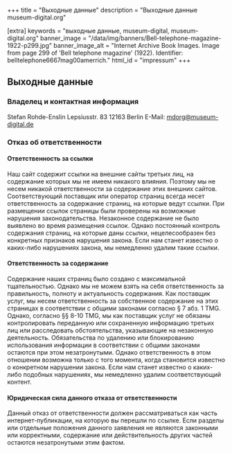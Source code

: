 +++
title = "Выходные данные"
description = "Выходные данные museum-digital.org"

[extra]
keywords = "выходные данные, museum-digital, museum-digital.org"
banner_image = "/data/img/banners/Bell-telephone-magazine-1922-p299.jpg"
banner_image_alt = "Internet Archive Book Images. Image from page 299 of 'Bell telephone magazine' (1922). Identifier: belltelephone6667mag00amerrich."
html_id = "impressum"
+++

## Выходные данные

### Владелец и контактная информация

Stefan Rohde-Enslin
Lepsiusstr. 83
12163 Berlin
E-Mail: mdorg@museum-digital.de

### Отказ об ответственности

#### Ответственность за ссылки

Наш сайт содержит ссылки на внешние сайты третьих лиц, на содержание которых мы не имеем никакого влияния. Поэтому мы не несем никакой ответственности за содержание этих внешних сайтов. Соответствующий поставщик или оператор страниц всегда несет ответственность за содержание страниц, на которые ведут ссылки. При размещении ссылок страницы были проверены на возможные нарушения законодательства. Незаконное содержание не было выявлено во время размещения ссылок. Однако постоянный контроль содержания страниц, на которые даны ссылки, нецелесообразен без конкретных признаков нарушения закона. Если нам станет известно о каких-либо нарушениях закона, мы немедленно удалим такие ссылки.

#### Ответственность за содержание

Содержание наших страниц было создано с максимальной тщательностью. Однако мы не можем взять на себя ответственность за правильность, полноту и актуальность содержания. Как поставщик услуг, мы несем ответственность за собственное содержание на этих страницах в соответствии с общими законами согласно § 7 абз. 1 TMG. Однако, согласно §§ 8-10 TMG, мы как поставщик услуг не обязаны контролировать переданную или сохраненную информацию третьих лиц или расследовать обстоятельства, указывающие на незаконную деятельность. Обязательства по удалению или блокированию использования информации в соответствии с общими законами остаются при этом незатронутыми. Однако ответственность в этом отношении возможна только с того момента, когда становится известно о конкретном нарушении закона. Если нам станет известно о каких-либо подобных нарушениях, мы немедленно удалим соответствующий контент.

#### Юридическая сила данного отказа от ответственности

Данный отказ от ответственности должен рассматриваться как часть интернет-публикации, на которую вы перешли по ссылке. Если разделы или отдельные положения данного заявления не являются законными или корректными, содержание или действительность других частей остаются незатронутыми этим фактом.

